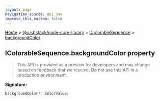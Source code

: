 ```yaml
---
layout: page
navigation_source: api_nav
improve_this_button: false
---
```



[Home](./index.md) &gt; [@rushstack/node-core-library](./node-core-library.md) &gt; [IColorableSequence](./node-core-library.icolorablesequence.md) &gt; [backgroundColor](./node-core-library.icolorablesequence.backgroundcolor.md)

## IColorableSequence.backgroundColor property

> This API is provided as a preview for developers and may change based on feedback that we receive. Do not use this API in a production environment.
>

<b>Signature:</b>

```typescript
backgroundColor?: ColorValue;
```
